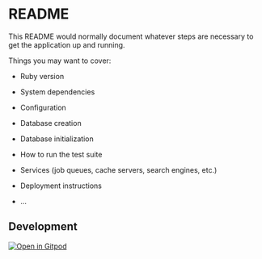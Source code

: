 # README

This README would normally document whatever steps are necessary to get the
application up and running.

Things you may want to cover:

* Ruby version

* System dependencies

* Configuration

* Database creation

* Database initialization

* How to run the test suite

* Services (job queues, cache servers, search engines, etc.)

* Deployment instructions

* ...

## Development

[![Open in Gitpod](https://gitpod.io/button/open-in-gitpod.svg)](https://gitpod.io#https://github.com/deepflame/ember-cli-rails-experiment)

